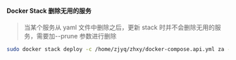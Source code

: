 #### Docker Stack 删除无用的服务

> 当某个服务从 yaml 文件中删除之后，更新 stack 时并不会删除无用的服务，需要加--prune 参数进行删除

```bash
sudo docker stack deploy -c /home/zjyq/zhxy/docker-compose.api.yml za --prune
```
